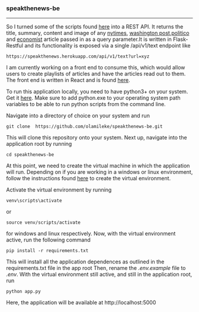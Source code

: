### speakthenews-be
---
So I turned some of the scripts found [here](https://github.com/olamileke/web-scraping "here") into a REST API. It returns the title, summary, content and image of any [nytimes](https://nytimes.com "nytimes"), [washington post](https://washingtonpost.com "washington post"),[politico](https://politico.com "politico")
and [economist](https://economist.com "economist") article passed in as a query parameter.It is written in Flask-Restful and its functionality is exposed via a single /api/v1/text endpoint like

```
https://speakthenews.herokuapp.com/api/v1/text?url=xyz
```

I am currently working on a front end to consume this, which would allow users to create playlists of articles and have the articles read out to them.
The front end is written in React and is found [here](https://github.com/olamileke/speakthenews-fe "here").

To run this application locally, you need to have python3+ on your system. Get it 
[here](https://https://www.python.org/downloads/ "here"). Make sure to add python.exe to your operating system path variables to be able to run python scripts from the command line.

Navigate into a directory of choice on your system and run
``` 
git clone  https://github.com/olamileke/speakthenews-be.git
```
This will clone this repository onto your system. Next up, navigate into the application root by running
```
cd speakthenews-be
```

At this point, we need to create the virtual machine in which the application will run. Depending on if you are working in a windows or linux environment, follow the instructions found [here](https://uoa-eresearch.github.io/eresearch-cookbook/recipe/2014/11/26/python-virtual-env/ "here") to create the virtual environment.

Activate the virtual environment by running 
```
venv\scripts\activate
```
or 
```
source venv/scripts/activate
```
for windows and linux respectively.  Now, with the virtual environment active, run the following command
```
pip install -r requirements.txt
```
This will install all the application dependences as outlined in the requirements.txt file in the app root
Then, rename the *.env.example* file to *.env*. With the virtual environment still active, and still in the application root, run

```
python app.py
```
Here, the application will be available at http://localhost:5000

